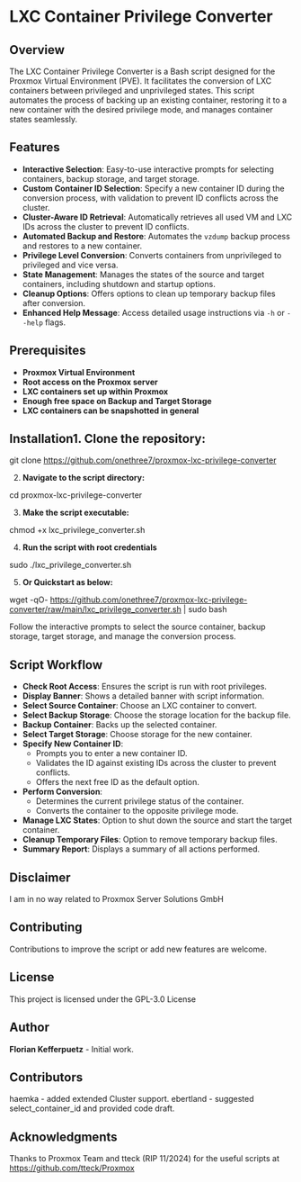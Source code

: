 # LXC Container Privilege Converter

## Overview

The LXC Container Privilege Converter is a Bash script designed for the Proxmox Virtual Environment (PVE). It facilitates the conversion of LXC containers between privileged and unprivileged states. This script automates the process of backing up an existing container, restoring it to a new container with the desired privilege mode, and manages container states seamlessly.

## Features

- **Interactive Selection**: Easy-to-use interactive prompts for selecting containers, backup storage, and target storage.
- **Custom Container ID Selection**: Specify a new container ID during the conversion process, with validation to prevent ID conflicts across the cluster.
- **Cluster-Aware ID Retrieval**: Automatically retrieves all used VM and LXC IDs across the cluster to prevent ID conflicts.
- **Automated Backup and Restore**: Automates the `vzdump` backup process and restores to a new container.
- **Privilege Level Conversion**: Converts containers from unprivileged to privileged and vice versa.
- **State Management**: Manages the states of the source and target containers, including shutdown and startup options.
- **Cleanup Options**: Offers options to clean up temporary backup files after conversion.
- **Enhanced Help Message**: Access detailed usage instructions via `-h` or `--help` flags.

## Prerequisites

- **Proxmox Virtual Environment**
- **Root access on the Proxmox server**
- **LXC containers set up within Proxmox**
- **Enough free space on Backup and Target Storage**
- **LXC containers can be snapshotted in general**

## Installation1. **Clone the repository:**

git clone https://github.com/onethree7/proxmox-lxc-privilege-converter

2. **Navigate to the script directory:**

cd proxmox-lxc-privilege-converter

3. **Make the script executable:**

chmod +x lxc_privilege_converter.sh

4. **Run the script with root credentials**

sudo ./lxc_privilege_converter.sh

5. **Or Quickstart as below:**

wget -qO- https://github.com/onethree7/proxmox-lxc-privilege-converter/raw/main/lxc_privilege_converter.sh | sudo bash

Follow the interactive prompts to select the source container, backup storage, target storage, and manage the conversion process.

## Script Workflow
- **Check Root Access**: Ensures the script is run with root privileges.
- **Display Banner**: Shows a detailed banner with script information.
- **Select Source Container**: Choose an LXC container to convert.
- **Select Backup Storage**: Choose the storage location for the backup file.
- **Backup Container**: Backs up the selected container.
- **Select Target Storage**: Choose storage for the new container.
- **Specify New Container ID**:
  - Prompts you to enter a new container ID.
  - Validates the ID against existing IDs across the cluster to prevent conflicts.
  - Offers the next free ID as the default option.
- **Perform Conversion**:
  - Determines the current privilege status of the container.
  - Converts the container to the opposite privilege mode.
- **Manage LXC States**: Option to shut down the source and start the target container.
- **Cleanup Temporary Files**: Option to remove temporary backup files.
- **Summary Report**: Displays a summary of all actions performed.

## Disclaimer
I am in no way related to Proxmox Server Solutions GmbH

## Contributing
Contributions to improve the script or add new features are welcome.

## License
This project is licensed under the GPL-3.0 License

## Author
**Florian Kefferpuetz**  - Initial work.

## Contributors
haemka - added extended Cluster support.
ebertland - suggested select_container_id and provided code draft.

## Acknowledgments
Thanks to Proxmox Team and tteck (RIP 11/2024) for the useful scripts at https://github.com/tteck/Proxmox
